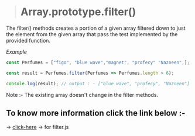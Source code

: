 > # Array.prototype.filter()

 The filter() methods creates a portion of a given array filtered down to just the element from the given array that pass the test implemented by the provided function.

*Example*

 ```javascript
 const Perfumes = ["figo", "blue wave","magnet", "profecy" "Nazneen",]; 

 const result = Perfumes.filter(Perfumes => Perfumes.length > 6);

 console.log(result); // output : - ["blue wave", "profecy", "Nazneen"]

 ```

 Note :-  The existing array doesn't change in the filter methods.

 ## To know more information click the link below :-

  &#8594; [click-here](../js/every.js)  &#8594; for filter.js

